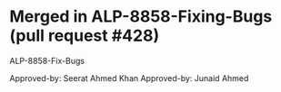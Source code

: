# Merged in ALP-8858-Fixing-Bugs (pull request #428)

ALP-8858-Fix-Bugs

Approved-by: Seerat Ahmed Khan
Approved-by: Junaid Ahmed
